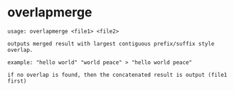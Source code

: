# overlapmerge



    usage: overlapmerge <file1> <file2>
    
    outputs merged result with largest contiguous prefix/suffix style overlap.

    example: "hello world" "world peace" > "hello world peace"

    if no overlap is found, then the concatenated result is output (file1 first)


    
